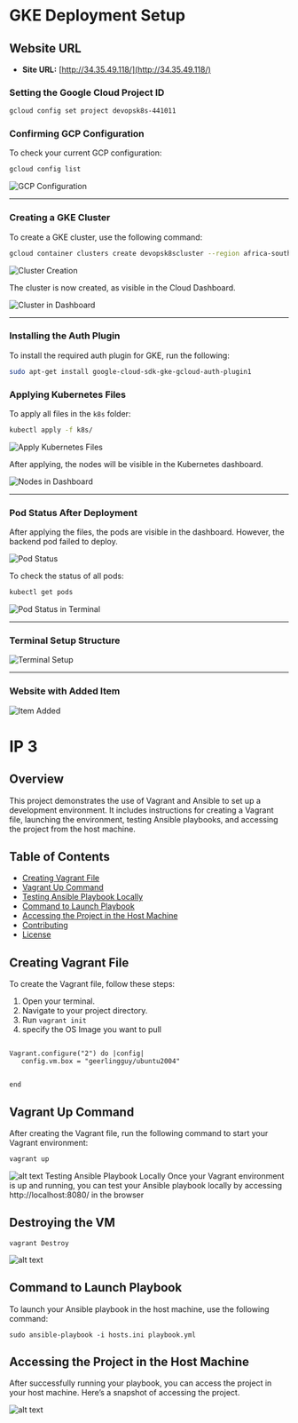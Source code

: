 # GKE Deployment Setup

## Website URL
- **Site URL:** [http://34.35.49.118/](http://34.35.49.118/)


### Setting the Google Cloud Project ID
```bash
gcloud config set project devopsk8s-441011
```

### Confirming GCP Configuration
To check your current GCP configuration:
```bash
gcloud config list
```

 ![GCP Configuration](./static/Screenshot%20from%202024-11-10%2008-13-08.png)

---

### Creating a GKE Cluster
To create a GKE cluster, use the following command:
```bash
gcloud container clusters create devopsk8scluster --region africa-south1-a --project devopsk8s-441011
```

 ![Cluster Creation](./static/Screenshot%20from%202024-11-10%2008-34-15.png)

The cluster is now created, as visible in the Cloud Dashboard.

 ![Cluster in Dashboard](./static/Screenshot%20from%202024-11-10%2008-53-41.png)

---

### Installing the Auth Plugin
To install the required auth plugin for GKE, run the following:
```bash
sudo apt-get install google-cloud-sdk-gke-gcloud-auth-plugin1
```

### Applying Kubernetes Files
To apply all files in the `k8s` folder:
```bash
kubectl apply -f k8s/
```

 ![Apply Kubernetes Files](./static/Screenshot%20from%202024-11-10%2008-47-48.png)

After applying, the nodes will be visible in the Kubernetes dashboard.

 ![Nodes in Dashboard](./static/Screenshot%20from%202024-11-10%2008-55-22.png)

---

### Pod Status After Deployment
After applying the files, the pods are visible in the dashboard. However, the backend pod failed to deploy.

 ![Pod Status](./static/Screenshot%20from%202024-11-10%2008-58-35.png)

To check the status of all pods:
```bash
kubectl get pods
```

 ![Pod Status in Terminal](./static/Screenshot%20from%202024-11-10%2009-22-52.png)

---

### Terminal Setup Structure
 ![Terminal Setup](./static/Screenshot%20from%202024-11-10%2018-34-41.png)

---

### Website with Added Item
 ![Item Added](./static/Screenshot%20from%202024-11-10%2018-35-33.png)


# IP 3

## Overview
This project demonstrates the use of Vagrant and Ansible to set up a development environment. It includes instructions for creating a Vagrant file, launching the environment, testing Ansible playbooks, and accessing the project from the host machine.

## Table of Contents
- [Creating Vagrant File](#creating-vagrant-file)
- [Vagrant Up Command](#vagrant-up-command)
- [Testing Ansible Playbook Locally](#testing-ansible-playbook-locally)
- [Command to Launch Playbook](#command-to-launch-playbook)
- [Accessing the Project in the Host Machine](#accessing-the-project-in-the-host-machine)
- [Contributing](#contributing)
- [License](#license)

## Creating Vagrant File
To create the Vagrant file, follow these steps:

1. Open your terminal.
2. Navigate to your project directory.
3. Run `vagrant init`
4. specify the OS Image you want to pull

```

Vagrant.configure("2") do |config|
   config.vm.box = "geerlingguy/ubuntu2004"


end
```


## Vagrant Up Command
After creating the Vagrant file, run the following command to start your Vagrant environment:

```bash
vagrant up
```
![alt text](./static/Screenshot%20from%202024-11-03%2023-06-32.png)
Testing Ansible Playbook Locally
Once your Vagrant environment is up and running, you can test your Ansible playbook locally by accessing http://localhost:8080/ in the browser

## Destroying the VM

```
vagrant Destroy
```

![alt text](./static/Screenshot%20from%202024-11-03%2023-09-55.png)

## Command to Launch Playbook
To launch your Ansible playbook in the host machine, use the following command:

```
sudo ansible-playbook -i hosts.ini playbook.yml
```

## Accessing the Project in the Host Machine
After successfully running your playbook, you can access the project in your host machine. Here’s a snapshot of accessing the project.

![alt text](./static/Screenshot%20from%202024-11-03%2023-08-15.png)
